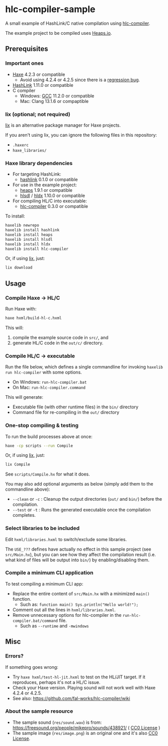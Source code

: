 # hlc-compiler-sample

A small example of HashLink/C native compilation using [hlc-compiler](https://github.com/fal-works/hlc-compiler).

The example project to be compiled uses [Heaps.io](https://heaps.io/).


## Prerequisites

### Important ones

- [Haxe](https://haxe.org/) 4.2.3 or compatible
    - Avoid using 4.2.4 or 4.2.5 since there is a [regression bug](https://github.com/HaxeFoundation/haxe/issues/10682).
- [HashLink](https://hashlink.haxe.org/) 1.11.0 or compatible
- C compiler
    - Windows: [GCC](https://gcc.gnu.org/) 11.2.0 or compatible
    - Mac: Clang 13.1.6 or compaptible

### lix (optional; not required)

[lix](https://github.com/lix-pm/lix.client) is an alternative package manager for Haxe projects.

If you aren't using lix, you can ignore the following files in this repository:

- `.haxerc`
- `haxe_libraries/`

### Haxe library dependencies

- For targeting HashLink:
    - [hashlink](https://lib.haxe.org/p/hashlink) 0.1.0 or compatible
- For use in the example project:
    - [heaps](https://heaps.io/) 1.9.1 or compatible
    - [hlsdl](https://lib.haxe.org/p/hlsdl/) / [hldx](https://lib.haxe.org/p/hldx/) 1.10.0 or compatible
- For compiling HL/C into executable:
    - [hlc-compiler](https://lib.haxe.org/p/hlc-compiler/) 0.3.0 or compatible

To install:

```sh
haxelib newrepo
haxelib install hashlink
haxelib install heaps
haxelib install hlsdl
haxelib install hldx
haxelib install hlc-compiler
```

Or, if using [lix](https://github.com/lix-pm/lix.client), just:

```sh
lix download
```


## Usage

### Compile Haxe -> HL/C

Run Haxe with:

```sh
haxe hxml/build-hl-c.hxml
```

This will:

1. compile the example source code in `src/`, and
2. generate HL/C code in the `out/c/` directory.

### Compile HL/C -> executable

Run the file below, which defines a single commandline for invoking `haxelib run hlc-compiler` with some options.

- On Windows: `run-hlc-compiler.bat`
- On Mac: `run-hlc-compiler.command`

This will generate:

- Executable file (with other runtime files) in the `bin/` directory
- Command file for re-compiling in the `out/` directory

### One-stop compiling & testing

To run the build processes above at once:

```sh
haxe -cp scripts --run Compile
```

Or, if using [lix](https://github.com/lix-pm/lix.client), just:

```sh
lix Compile
```

See `scripts/Compile.hx` for what it does.

You may also add optional arguments as below (simply add them to the commandline above):

- `--clean` or `-c` : Cleanup the output directories (`out/` and `bin/`) before the compilation.
- `--test` or `-t` : Runs the generated executable once the compilation completes.

### Select libraries to be included

Edit `hxml/libraries.hxml` to switch/exclude some libraries.

The `USE_???` defines have actually no effect in this sample project (see `src/Main.hx`), but you can see how they affect the compilation result (i.e. what kind of files will be output into `bin/`) by enabling/disabling them.

### Compile a minimum CLI application

To test compiling a minimum CLI app:

- Replace the entire content of `src/Main.hx` with a minimized `main()` function.
    - Such as: `function main() Sys.println("Hello world!");`
- Comment out all the lines in `hxml/libraries.hxml`.
- Remove unnecessary options for hlc-compiler in the `run-hlc-compiler.bat/command` file.
    - Such as `--runtime` and `-mwindows`


## Misc

### Errors?

If something goes wrong:

- Try `haxe hxml/test-hl-jit.hxml` to test on the HL/JIT target. If it reproduces, perhaps it's not a HL/C issue.
- Check your Haxe version. Playing sound will not work well with Haxe 4.2.4 or 4.2.5.
- See also: <https://github.com/fal-works/hlc-compiler/wiki>

### About the sample resource

- The sample sound (`res/sound.wav`) is from: <https://freesound.org/people/mikepro/sounds/438921/> ( [CC0 License](https://creativecommons.org/publicdomain/zero/1.0/) )
- The sample image (`res/image.png`) is an original one and it's also [CC0 License](https://creativecommons.org/publicdomain/zero/1.0/).
